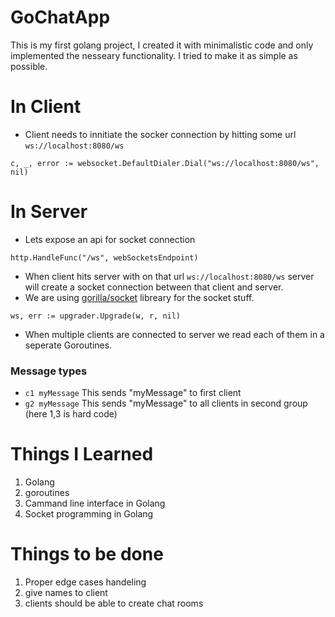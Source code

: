 # GoChatApp
This is my first golang project, I created it with minimalistic code and only implemented the nesseary functionality. I tried to make it as simple as possible. 

# In Client
* Client needs to innitiate the socker connection by hitting some url `ws://localhost:8080/ws`
```golang
c, _, error := websocket.DefaultDialer.Dial("ws://localhost:8080/ws", nil)
```

# In Server
* Lets expose an api for socket connection
```golang
http.HandleFunc("/ws", webSocketsEndpoint)
```
* When client hits server with on that url `ws://localhost:8080/ws` server will create a socket connection between that client and server.
* We are using [gorilla/socket](https://www.gorillatoolkit.org/pkg/websocke) libreary for the socket stuff.
```golang
ws, err := upgrader.Upgrade(w, r, nil)
```
* When multiple clients are connected to server we read each of them in a seperate Goroutines.

### Message types
* `c1 myMessage` 
    This sends "myMessage" to first client
* `g2 myMessage`
    This sends "myMessage" to all clients in second group (here 1,3 is hard code)

# Things I Learned
1. Golang
2. goroutines 
3. Cammand line interface in Golang
4. Socket programming in Golang   

# Things to be done 
1. Proper edge cases handeling
2. give names to client
3. clients should be able to create chat rooms